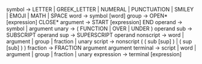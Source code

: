 symbol      -> LETTER | GREEK_LETTER | NUMERAL | PUNCTUATION | SMILEY | EMOJI | MATH | SPACE
word        -> symbol [word]
group       -> OPEN* [expression] CLOSE*
argument    -> START [expression] END
operand     -> symbol | argument
unary       -> ( FUNCTION | OVER | UNDER ) operand
sub         -> SUBSCRIPT operand
sup         -> SUPERSCRIPT operand
nonscript   -> word | argument | group | fraction | unary
script      -> nonscript ( ( sub [sup] ) | ( sup [sub] ) )
fraction    -> FRACTION argument argument
terminal    -> script | word | argument | group | fraction | unary
expression  -> terminal [expression]